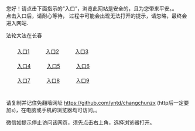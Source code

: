 您好！请点击下面指示的“入口”，浏览此网站是安全的，且为您带来平安。。 <br/>
点击入口后，请耐心等待， 过程中可能会出现无法打开的提示，请忽略，最终会进入网站. </br>

法轮大法在长春<br/>
<div style="padding:10px"><a style="margin:20px" target="_blank" href="https://d19lmjss3km0mc.cloudfront.net/2Qpsp?xwfqc" id="ccLink1" rel="nofollow">入口1</a> <a target="_blank" style="margin:20px" href="https://d3vpr3mz53q1ec.cloudfront.net/2Qpsp?icnli" id="ccLink2" rel="nofollow">入口2</a> <a style="margin:20px" target="_blank" href="https://d1ti9d5iwqe8xf.cloudfront.net/2Qpsp?amfgkc" id="ccLink3" rel="nofollow">入口3</a></div>

<div style="padding:10px" ><a style="margin:20px" target="_blank" href="https://d19lmjss3km0mc.cloudfront.net/2Qpsp?xwfqc" id="ccLink4" rel="nofollow">入口4</a> <a style="margin:20px" href="https://d3vpr3mz53q1ec.cloudfront.net/2Qpsp?icnli" target="_blank" id="ccLink5" rel="nofollow">入口5</a> <a style="margin:20px" href="https://d1ti9d5iwqe8xf.cloudfront.net/2Qpsp?amfgkc" target="_blank" id="ccLink6" rel="nofollow">入口6</a></div>

<div style="padding:10px"><a style="margin:20px" target="_blank" href="https://d19lmjss3km0mc.cloudfront.net/2Qpsp?xwfqc" id="ccLink7" rel="nofollow">入口7</a> <a style="margin:20px" href="https://d3vpr3mz53q1ec.cloudfront.net/2Qpsp?icnli" target="_blank" id="ccLink8" rel="nofollow">入口8</a> <a style="margin:20px" target="_blank" href="https://d1ti9d5iwqe8xf.cloudfront.net/2Qpsp?amfgkc" id="ccLink9" rel="nofollow">入口9</a></div>

<br/>



请复制并记住免翻墙网址 https://github.com/yntd/changchunzx (http后一定要加s)，在电脑或手机的浏览器均可访问。。<br/>

微信如提示停止访问该网页，须先点击右上角，选择浏览器打开。
